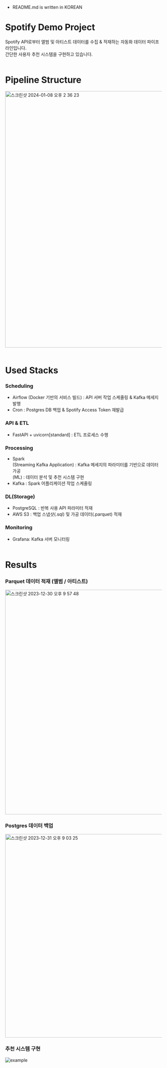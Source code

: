 * README.md is written in KOREAN
# Spotify Demo Project
Spotify API로부터 앨범 및 아티스트 데이터를 수집 & 적재하는 자동화 데이터 파이프라인입니다.<br>
간단한 사용자 추천 시스템을 구현하고 있습니다.
<br><br>

# Pipeline Structure
<img width="823" alt="스크린샷 2024-01-08 오후 2 36 23" src="https://github.com/Spotify-DemoProject/docs/assets/130134750/a9d9db20-928b-47d9-8d38-cb93a1be3e8e">
<br><br>

# Used Stacks
### Scheduling
- Airflow (Docker 기반의 서비스 빌드) : API 서버 작업 스케줄링 & Kafka 메세지 발행
- Cron : Postgres DB 백업 & Spotify Access Token 재발급

### API & ETL
- FastAPI + uvicorn[standard] : ETL 프로세스 수행

### Processing
- Spark<br>
  (Streaming Kafka Application) : Kafka 메세지의 파라미터를 기반으로 데이터 가공<br>
  (ML) : 데이터 분석 및 추천 시스템 구현
- Kafka : Spark 어플리케이션 작업 스케줄링

### DL(Storage)
- PostgreSQL : 반복 사용 API 파라미터 적재
- AWS S3 : 백업 스냅샷(.sql) 및 가공 데이터(.parquet) 적재

### Monitoring
- Grafana: Kafka 서버 모니터링
<br><br> 

# Results
### Parquet 데이터 적재 (앨범 / 아티스트)
<img width="721" alt="스크린샷 2023-12-30 오후 9 57 48" src="https://github.com/Spotify-DemoProject/docs/assets/130134750/4dfdd9af-da34-4508-aff5-100c8f93206d">

### Postgres 데이터 백업
<img width="653" alt="스크린샷 2023-12-31 오후 9 03 25" src="https://github.com/Spotify-DemoProject/docs/assets/130134750/7d5a4c54-0c16-4f2b-9580-fb6984ec3495">

### 추천 시스템 구현
![example](https://github.com/Spotify-DemoProject/docs/assets/130134750/11156f3b-95ce-4bfc-90c3-f12fa1a5683f)


